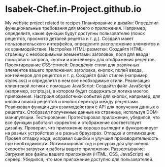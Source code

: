 # Isabek-Chef.in-Project.github.io
My website project related to recipes
Планирование и дизайн:
Определил функциональные требования для моего о приложения. Например, определитя, какие функции будут доступны пользователю (поиск рецептов, просмотр деталей рецепта и т. д.).
Создайл макет пользовательского интерфейса, определитл расположение элементов и их взаимодействие.
Настройка HTML-разметки:
Создайтл HTML-страницу с необходимыми элементами: заголовок, поля для ввода поискового запроса, кнопки и контейнеры для отображения рецептов.
Проектирование CSS-стилей:
Определил стили для различных элементов вашего приложения: заголовка, кнопок, полей ввода, контейнеров для рецептов и т. д.
Создайтл файл стилей (например, styles.css) и определитл в нем все необходимые стили.
Реализация клиентской логики с помощью JavaScript:
Создайтл файл JavaScript (например, scripts.js), в котором будет содержаться логика моегоо приложения.
Настроил обработчики событий для кнопок, например, для кнопки поиска рецептов и кнопок перехода между рецептами.
Реализовал функции для взаимодействия с API для получения данных о рецептах.
Отобразил полученные данные на странице, используя DOM-манипуляции.
Тестирование:
Протестировал  приложение, убедился, что все функции работают корректно и отображение соответствует дизайну.
Проверил, что приложение хорошо выглядит и функционирует на разных устройствах и в разных браузерах.
Отладка и оптимизация:
Провел отладку кода, исправил ошибки и улучшил производительность при необходимости.
Оптимизировал код и ресурсы для улучшения скорости загрузки и работы вашего приложения.
Развертывание:
Загрузил все файлы вашего приложения (HTML, CSS, JavaScript) на сервер.
Убедился, что мое приложение доступно для пользователей.

